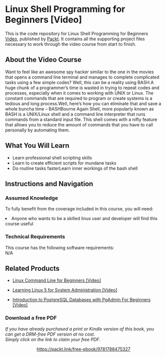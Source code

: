 # Linux Shell Programming for Beginners [Video]
This is the code repository for Linux Shell Programming for Beginners [Video](https://www.packtpub.com/virtualization-and-cloud/linux-shell-programming-beginners-video), published by [Packt](https://www.packtpub.com/?utm_source=github). It contains all the supporting project files necessary to work through the video course from start to finish.

## About the Video Course
Want to feel like an awesome spy hacker similar to the one in the movies that opens a command line terminal and manages to complete complicated tasks using a few simple codes? Well, this can be a reality using BASH.A huge chunk of a programmer’s time is wasted in trying to repeat codes and processes, especially when it comes to working with UNIX or Linux. The constant commands that are required to program or create systems is a tedious and long process.Well, here’s how you can eliminate that and save a whole buncha time – BASHBourne Again Shell, more popularly known as BASH is a UNIX/Linux shell and a command line interpreter that runs commands from a standard input file. This shell comes with a nifty feature that allows you to reduce the amount of commands that you have to call personally by automating them.

<H2>What You Will Learn</H2>
<DIV class=book-info-will-learn-text>
<UL>
<LI> Learn professional shell scripting skills </LI>
<LI> Learn to create efficient scripts for mundane tasks </LI>
<LI> Do routine tasks fasterLearn inner workings of the bash shell </LI>
</UL></DIV>

## Instructions and Navigation
### Assumed Knowledge
To fully benefit from the coverage included in this course, you will need:<br/>
<DIV class=book-info-will-learn-text>
<LI> Anyone who wants to be a skilled linux user and developer will find this course useful </LI>
</UL><DIV>

### Technical Requirements
This course has the following software requirements:<br/>
N/A

## Related Products
* [Linux Command Line for Beginners [Video]](https://www.packtpub.com/networking-and-servers/linux-command-line-beginners-video)

* [Learning Linux 5 for System Administration [Video]](https://www.packtpub.com/networking-and-servers/learning-linux-5-system-administration-video)

* [Introduction to PostgreSQL Databases with PgAdmin For Beginners [Video]](https://www.packtpub.com/application-development/introduction-postgresql-databases-pgadmin-beginners-video)
### Download a free PDF

 <i>If you have already purchased a print or Kindle version of this book, you can get a DRM-free PDF version at no cost.<br>Simply click on the link to claim your free PDF.</i>
<p align="center"> <a href="https://packt.link/free-ebook/9781788475327">https://packt.link/free-ebook/9781788475327 </a> </p>